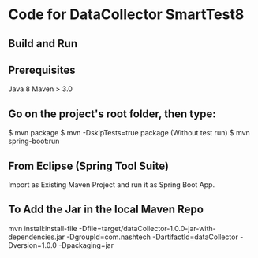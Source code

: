 # Code for DataCollector SmartTest8

Build and Run
-------------

Prerequisites
-------------
Java 8
Maven > 3.0


Go on the project's root folder, then type:
------------------------------------------
$ mvn package
$ mvn -DskipTests=true  package (Without test run)
$ mvn spring-boot:run

From Eclipse (Spring Tool Suite)
---------------------------------
Import as Existing Maven Project and run it as Spring Boot App.

To Add the Jar in the local Maven Repo
-------------------------------------

mvn install:install-file -Dfile=target/dataCollector-1.0.0-jar-with-dependencies.jar -DgroupId=com.nashtech -DartifactId=dataCollector -Dversion=1.0.0 -Dpackaging=jar





